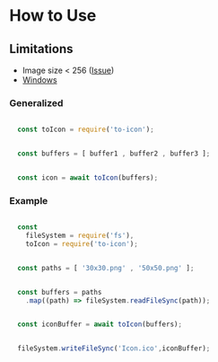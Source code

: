 # How to Use


## Limitations
* Image size < 256 ([Issue](https://github.com/OmegaTools/toIcon/issues/1))
* [Windows](./wiki/limitations/Windows.md)


### Generalized
```js

  const toIcon = require('to-icon');


  const buffers = [ buffer1 , buffer2 , buffer3 ];


  const icon = await toIcon(buffers);


```


### Example
```js

  const
    fileSystem = require('fs'),
    toIcon = require('to-icon');


  const paths = [ '30x30.png' , '50x50.png' ];


  const buffers = paths
    .map((path) => fileSystem.readFileSync(path));


  const iconBuffer = await toIcon(buffers);


  fileSystem.writeFileSync('Icon.ico',iconBuffer);  

```
